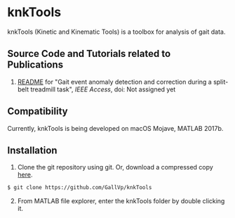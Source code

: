 # knkTools

knkTools (Kinetic and Kinematic Tools) is a toolbox for analysis of gait data.

## Source Code and Tutorials related to Publications

1. [README](https://github.com/GallVp/knktools/tree/master/algorithms/daca) for "Gait event anomaly detection and correction during a split-belt treadmill task", *IEEE Access*, doi: Not assigned yet

## Compatibility

Currently, knkTools is being developed on macOS Mojave, MATLAB 2017b.

## Installation

1. Clone the git repository using git. Or, download a compressed copy [here](https://codeload.github.com/GallVp/knkTools/zip/master).

```bash
$ git clone https://github.com/GallVp/knkTools
```

2. From MATLAB file explorer, enter the knkTools folder by double clicking it.
